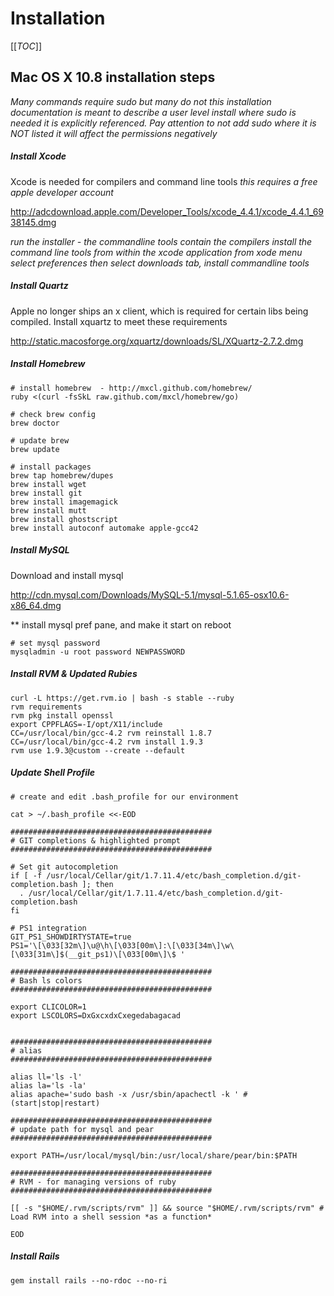 # Installation

[[_TOC_]]

## Mac OS X 10.8 installation steps

*Many commands require sudo but many do not this installation documentation is meant to describe a user level install where sudo is needed it is explicitly referenced. Pay attention to not add sudo where it is NOT listed it will affect the permissions negatively*

##### Install Xcode
Xcode is needed for compilers and command line tools 
*this requires a free apple developer account*

http://adcdownload.apple.com/Developer_Tools/xcode_4.4.1/xcode_4.4.1_6938145.dmg

*run the installer - the commandline tools contain the compilers 
install the command line tools from within the xcode application
from xode menu select preferences then select downloads tab, install commandline tools*

##### Install Quartz 
Apple no longer ships an x client, which is required for certain libs being compiled. 
Install xquartz to meet these requirements

http://static.macosforge.org/xquartz/downloads/SL/XQuartz-2.7.2.dmg

##### Install Homebrew

```
# install homebrew  - http://mxcl.github.com/homebrew/
ruby <(curl -fsSkL raw.github.com/mxcl/homebrew/go)

# check brew config
brew doctor

# update brew
brew update

# install packages
brew tap homebrew/dupes
brew install wget
brew install git
brew install imagemagick
brew install mutt
brew install ghostscript
brew install autoconf automake apple-gcc42
```


##### Install MySQL

Download and install mysql 

http://cdn.mysql.com/Downloads/MySQL-5.1/mysql-5.1.65-osx10.6-x86_64.dmg

 ** install mysql pref pane, and make it start on reboot 

```
# set mysql password
mysqladmin -u root password NEWPASSWORD
```

##### Install RVM & Updated Rubies

```
curl -L https://get.rvm.io | bash -s stable --ruby
rvm requirements
rvm pkg install openssl
export CPPFLAGS=-I/opt/X11/include
CC=/usr/local/bin/gcc-4.2 rvm reinstall 1.8.7
CC=/usr/local/bin/gcc-4.2 rvm install 1.9.3
rvm use 1.9.3@custom --create --default
```
##### Update Shell Profile

```
# create and edit .bash_profile for our environment

cat > ~/.bash_profile <<-EOD

#############################################
# GIT completions & highlighted prompt 
#############################################

# Set git autocompletion
if [ -f /usr/local/Cellar/git/1.7.11.4/etc/bash_completion.d/git-completion.bash ]; then
  . /usr/local/Cellar/git/1.7.11.4/etc/bash_completion.d/git-completion.bash 
fi

# PS1 integration
GIT_PS1_SHOWDIRTYSTATE=true
PS1='\[\033[32m\]\u@\h\[\033[00m\]:\[\033[34m\]\w\[\033[31m\]$(__git_ps1)\[\033[00m\]\$ '

#############################################
# Bash ls colors
#############################################

export CLICOLOR=1
export LSCOLORS=DxGxcxdxCxegedabagacad


#############################################
# alias
#############################################

alias ll='ls -l'
alias la='ls -la'
alias apache='sudo bash -x /usr/sbin/apachectl -k ' # (start|stop|restart)

#############################################
# update path for mysql and pear
#############################################

export PATH=/usr/local/mysql/bin:/usr/local/share/pear/bin:$PATH

#############################################
# RVM - for managing versions of ruby
#############################################

[[ -s "$HOME/.rvm/scripts/rvm" ]] && source "$HOME/.rvm/scripts/rvm" # Load RVM into a shell session *as a function*

EOD
```
##### Install Rails

```
gem install rails --no-rdoc --no-ri
``` 

